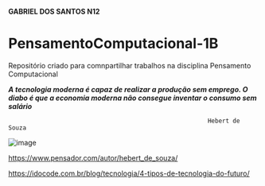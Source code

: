 **GABRIEL DOS SANTOS N12**

# PensamentoComputacional-1B

Repositório criado para comnpartilhar trabalhos na disciplina Pensamento Computacional 

***A tecnologia moderna é capaz de realizar a produção sem emprego. O diabo é que a economia moderna não consegue inventar o consumo sem salário***
                                                                  
                                                            Hebert de Souza


![image](https://user-images.githubusercontent.com/110422515/182230572-5a1b3f39-c16f-4c2d-b672-23b3841d6876.png)

https://www.pensador.com/autor/hebert_de_souza/

https://idocode.com.br/blog/tecnologia/4-tipos-de-tecnologia-do-futuro/
